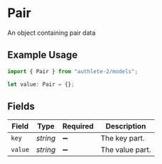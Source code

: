 # Pair

An object containing pair data

## Example Usage

```typescript
import { Pair } from "authlete-2/models";

let value: Pair = {};
```

## Fields

| Field              | Type               | Required           | Description        |
| ------------------ | ------------------ | ------------------ | ------------------ |
| `key`              | *string*           | :heavy_minus_sign: | The key part.      |
| `value`            | *string*           | :heavy_minus_sign: | The value part.    |